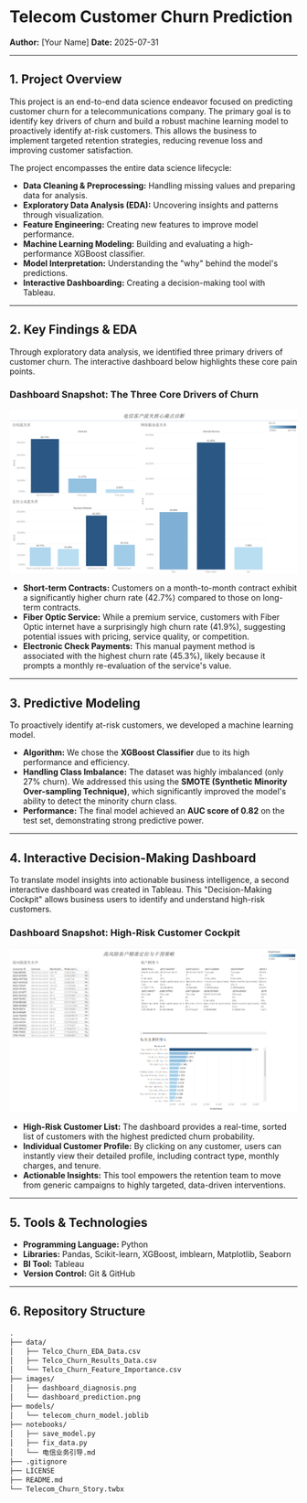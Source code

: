 # Telecom Customer Churn Prediction

**Author:** [Your Name]
**Date:** 2025-07-31

---

## 1. Project Overview

This project is an end-to-end data science endeavor focused on predicting customer churn for a telecommunications company. The primary goal is to identify key drivers of churn and build a robust machine learning model to proactively identify at-risk customers. This allows the business to implement targeted retention strategies, reducing revenue loss and improving customer satisfaction.

The project encompasses the entire data science lifecycle:
- **Data Cleaning & Preprocessing:** Handling missing values and preparing data for analysis.
- **Exploratory Data Analysis (EDA):** Uncovering insights and patterns through visualization.
- **Feature Engineering:** Creating new features to improve model performance.
- **Machine Learning Modeling:** Building and evaluating a high-performance XGBoost classifier.
- **Model Interpretation:** Understanding the "why" behind the model's predictions.
- **Interactive Dashboarding:** Creating a decision-making tool with Tableau.

---

## 2. Key Findings & EDA

Through exploratory data analysis, we identified three primary drivers of customer churn. The interactive dashboard below highlights these core pain points.

### **Dashboard Snapshot: The Three Core Drivers of Churn**

![Diagnosis Dashboard](images/dashboard_diagnosis.png)

- **Short-term Contracts:** Customers on a month-to-month contract exhibit a significantly higher churn rate (42.7%) compared to those on long-term contracts.
- **Fiber Optic Service:** While a premium service, customers with Fiber Optic internet have a surprisingly high churn rate (41.9%), suggesting potential issues with pricing, service quality, or competition.
- **Electronic Check Payments:** This manual payment method is associated with the highest churn rate (45.3%), likely because it prompts a monthly re-evaluation of the service's value.

---

## 3. Predictive Modeling

To proactively identify at-risk customers, we developed a machine learning model.

- **Algorithm:** We chose the **XGBoost Classifier** due to its high performance and efficiency.
- **Handling Class Imbalance:** The dataset was highly imbalanced (only 27% churn). We addressed this using the **SMOTE (Synthetic Minority Over-sampling Technique)**, which significantly improved the model's ability to detect the minority churn class.
- **Performance:** The final model achieved an **AUC score of 0.82** on the test set, demonstrating strong predictive power.

---

## 4. Interactive Decision-Making Dashboard

To translate model insights into actionable business intelligence, a second interactive dashboard was created in Tableau. This "Decision-Making Cockpit" allows business users to identify and understand high-risk customers.

### **Dashboard Snapshot: High-Risk Customer Cockpit**

![Prediction Dashboard](images/dashboard_prediction.png)

- **High-Risk Customer List:** The dashboard provides a real-time, sorted list of customers with the highest predicted churn probability.
- **Individual Customer Profile:** By clicking on any customer, users can instantly view their detailed profile, including contract type, monthly charges, and tenure.
- **Actionable Insights:** This tool empowers the retention team to move from generic campaigns to highly targeted, data-driven interventions.

---

## 5. Tools & Technologies

- **Programming Language:** Python
- **Libraries:** Pandas, Scikit-learn, XGBoost, imblearn, Matplotlib, Seaborn
- **BI Tool:** Tableau
- **Version Control:** Git & GitHub

---

## 6. Repository Structure

```
.
├── data/
│   ├── Telco_Churn_EDA_Data.csv
│   ├── Telco_Churn_Results_Data.csv
│   └── Telco_Churn_Feature_Importance.csv
├── images/
│   ├── dashboard_diagnosis.png
│   └── dashboard_prediction.png
├── models/
│   └── telecom_churn_model.joblib
├── notebooks/
│   ├── save_model.py
│   ├── fix_data.py
│   └── 电信业务引导.md
├── .gitignore
├── LICENSE
├── README.md
└── Telecom_Churn_Story.twbx
```

